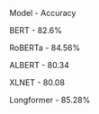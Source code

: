 Model - Accuracy

BERT - 82.6%

RoBERTa - 84.56%

ALBERT - 80.34

XLNET - 80.08

Longformer - 85.28%
